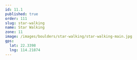 ```yaml
---
id: 11.1
published: true
order: 111
slug: star-walking
name: Star Walking
zone: 11
image: /images/boulders/star-walking/star-walking-main.jpg
gps:
  lat: 22.3398
  lng: 114.21874
---
```

